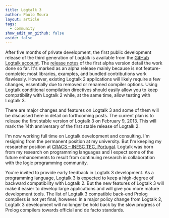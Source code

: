 ```yaml
---
title: Logtalk 3
author: Paulo Moura
layout: article
tags:
  - community
show_edit_on_github: false
aside: false
---
```


After five months of private development, the first public development release of the third generation of Logtalk is available from the [GitHub Logtalk account](https://github.com/LogtalkDotOrg "GitHub Logtalk account"). The [release notes](https://github.com/LogtalkDotOrg/logtalk3/blob/master/RELEASE_NOTES.md "release notes") of the first alpha version detail the work done so far. It's marked as an alpha release mainly because is not feature-complete; most libraries, examples, and bundled contributions work flawlessly. However, existing Logtalk 2 applications will likely require a few changes, essentially due to removed or renamed compiler options. Using Logtalk conditional compilation directives should easily allow you to keep compatibility with Logtalk 2 while, at the same time, allow testing with Logtalk 3.

There are major changes and features on Logtalk 3 and some of them will be discussed here in detail on forthcoming posts. The current plan is to release the first stable version of Logtalk 3 on February 9, 2013. This will mark the 14th anniversary of the first stable release of Logtalk 2.

I'm now working full time on Logtalk development and consulting. I'm resigning from the permanent position at my university. But I'm keeping my researcher position at [CRACS &#8211; INESC TEC, Portugal](http://cracs.fc.up.pt/ "CRACS - INESC TEC, Portugal"). Logtalk was born from my research on programming languages and I expect some of the future enhancements to result from continuing research in collaboration with the logic programming community.

You're invited to provide early feedback in Logtalk 3 development. As a programming language, Logtalk 3 is expected to keep a high-degree of backward compatibility with Logtalk 2. But the new features of Logtalk 3 will make it easier to develop large applications and will give you more mature development tools. The list of Logtalk 3 compatible back-end Prolog compilers is not yet final, however. In a major policy change from Logtalk 2, Logtalk 3 development will no longer be hold back by the slow progress of Prolog compilers towards official and de facto standards.
